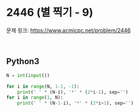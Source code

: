# 2446 (별 찍기 - 9)

문제 링크: <https://www.acmicpc.net/problem/2446>

<br>

## Python3

```python
N = int(input())

for i in range(N, 1-1, -1):
    print(' ' * (N-i), '*' * (2*i-1), sep='')
for i in range(1, N):
    print(' ' * (N-1-i), '*' * (2*i+1), sep='')
```
